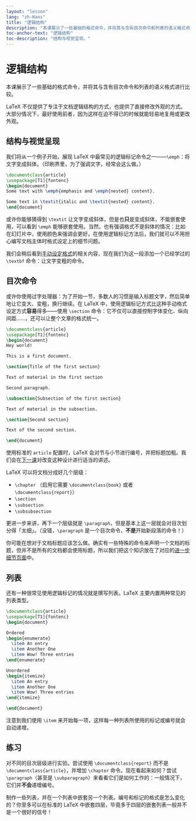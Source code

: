 ```yaml
---
layout: "lesson"
lang: "zh-Hans"
title: "逻辑结构"
description: "本课展示了一些基础的格式命令，并将其与含有目次命令和列表的语义格式命令进行比较。"
toc-anchor-text: "逻辑结构"
toc-description: "结构与视觉呈现。"
---
```


# 逻辑结构

<span
  class="summary">本课展示了一些基础的格式命令，并将其与含有目次命令和列表的语义格式进行比较。</span>

LaTeX 不仅提供了专注于文档逻辑结构的方式，也提供了直接修改外观的方式。大部分情况下，最好使用前者，因为这样在迫不得已的时候就能轻易地复用或更改外观。

## 结构与视觉呈现

我们将从一个例子开始，展现 LaTeX 中最常见的逻辑标记命令之一——`\emph`：将文字变成斜体。（印刷界里，为了强调文字，经常会这么做。）

```latex
\documentclass{article}
\usepackage[T1]{fontenc}
\begin{document}
Some text with \emph{emphasis and \emph{nested} content}.

Some text in \textit{italic and \textit{nested} content}.
\end{document}
```

或许你能够猜得到 `\textit` 让文字变成斜体，但是也**只**是变成斜体，不能嵌套使用，可以看到 `\emph` 能够嵌套使用。当然，也有强调格式不是斜体的情况：比如在幻灯片中，使用颜色来强调会更好。在使用逻辑标记方法后，我们就可以不用担心编写文档主体时格式设定上的细节问题。

我们会稍后看到[手动设定格式](lesson-11)的相关内容，现在我们为这一段添加一个已经学过的 `\textbf` 命令：让文字变粗的命令。

## 目次命令

或许你使用过字处理器：为了开始一节，多数人的习惯是输入标题文字，然后简单地让它变大、变粗，换行继续。在 LaTeX 中，使用逻辑标记方式比这种手动格式设定方式**容易**得多——使用 `\section` 命令：它不仅可以直接控制字体变化、纵向间距……，还可以让整个文章的格式统一。

```latex
\documentclass{article}
\usepackage[T1]{fontenc}
\begin{document}
Hey world!

This is a first document.

\section{Title of the first section}

Text of material in the first section

Second paragraph.

\subsection{Subsection of the first section}

Text of material in the subsection.

\section{Second section}

Text of the second section.

\end{document}
```

使用标准的 `article` 配置时，LaTeX 会对节与小节进行编号，并把标题加粗。我们会在[下一课](lesson-05)对改变这种设计进行适当的讲述。

LaTeX 可以将文档分成好几个层级：

- `\chapter` （启用它需要 `\documentclass{book}` 或者
  `\documentclass{report}`）
- `\section`
- `\subsection`
- `\subsubsection`

更进一步来讲，再下一个层级就是 `\paragraph`，但是基本上这一层就会对目次划分得「太细」。（没错，`\paragraph` 是一个目次命令，**不是**开始新段落的命令！）

你可能在想对于文档标题应该怎么做。确实有一些特殊的命令来声明一个文档的标题，但并不是所有的文档都会使用标题，所以我们把这个知识放在了对应的[进一步细节页面](lesson-04)中。

## 列表

还有一种很常见使用逻辑标记的情况就是撰写列表。LaTeX 主要内置两种常见的列表类型。

```latex
\documentclass{article}
\usepackage[T1]{fontenc}
\begin{document}

Ordered
\begin{enumerate}
  \item An entry
  \item Another One
  \item Wow! Three entries
\end{enumerate}

Unordered
\begin{itemize}
  \item An entry
  \item Another One
  \item Wow! Three entries
\end{itemize}

\end{document}
```

注意到我们使用 `\item` 来开始每一项，这样每一种列表所使用的标记或编号就会自动递增。

## 练习

对不同的目次层级进行实验。尝试使用 `\documentclass{report}` 而不是 `\documentclass{article}`，并增加 `\chapter` 命令。现在看起来如何？尝试 `\paragraph`（甚至是 `\subparagraph`）来看看它们是如何工作的：一般情况下，它们并**不会**递增编号。

制作一些列表，并在一个列表中嵌套另一个列表。编号和标记的格式是怎么变化的？你至多可以在标准的 LaTeX 中嵌套四层，毕竟多于四层的嵌套列表一般并不是一个很好的信号！